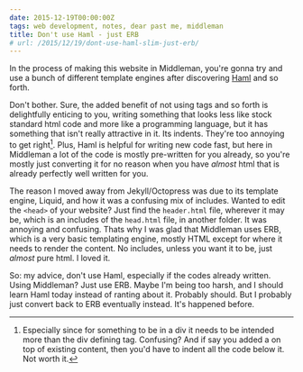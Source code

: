 ```yaml
---
date: 2015-12-19T00:00:00Z
tags: web development, notes, dear past me, middleman
title: Don't use Haml - just ERB
# url: /2015/12/19/dont-use-haml-slim-just-erb/
---
```


In the process of making this website in Middleman, you're gonna try and use a bunch of different template engines after discovering [Haml](http://haml.info/) and so forth. 

Don't bother. Sure, the added benefit of not using tags and so forth is delightfully enticing to you, writing something that looks less like stock standard html code and more like a programming language, but it has something that isn't really attractive in it. Its indents. They're too annoying to get right[^1]. Plus, Haml is helpful for writing new code fast, but here in Middleman a lot of the code is mostly pre-written for you already, so you're mostly just converting it for no reason when you have *almost* html that is already perfectly well written for you.

The reason I moved away from Jekyll/Octopress was due to its template engine, Liquid, and how it was a confusing mix of includes. Wanted to edit the ```<head>``` of your website? Just find the ```header.html``` file, wherever it may be, which is an includes of the ```head.html``` file, in another folder. It was annoying and confusing. Thats why I was glad that Middleman uses ERB, which is a very basic templating engine, mostly HTML except for where it needs to render the content. No includes, unless you want it to be, just *almost* pure html. I loved it. 

So: my advice, don't use Haml, especially if the codes already written. Using Middleman? Just use ERB. Maybe I'm being too harsh, and I should learn Haml today instead of ranting about it. Probably should. But I probably just convert back to ERB eventually instead. It's happened before.

[^1]: Especially since for something to be in a div it needs to be intended more than the div defining tag. Confusing? And if say you added a on top of existing content, then you'd have to indent all the code below it. Not worth it.